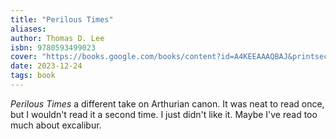 ```yaml
---
title: "Perilous Times"
aliases:
author: Thomas D. Lee
isbn: 9780593499023
cover: "https://books.google.com/books/content?id=A4KEEAAAQBAJ&printsec=frontcover&img=1&zoom=1&edge=curl&source=gbs_api"
date: 2023-12-24
tags: book
---
```

*Perilous Times* a different take on Arthurian canon. It was neat to read once, but I wouldn't read it a second time. I just didn't like it. Maybe I've read too much about excalibur.